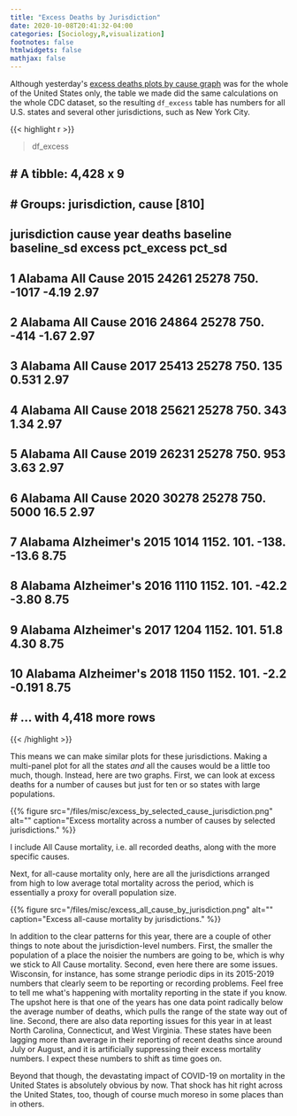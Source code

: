 ```yaml
---
title: "Excess Deaths by Jurisdiction"
date: 2020-10-08T20:41:32-04:00
categories: [Sociology,R,visualization]
footnotes: false
htmlwidgets: false
mathjax: false
---
```


Although yesterday's [excess deaths plots by cause graph](https://kieranhealy.org/blog/archives/2020/10/06/excess-deaths-by-cause/) was for the whole of the United States only, the table we made did the same calculations on the whole CDC dataset, so the resulting `df_excess` table has numbers for all U.S. states and several other jurisdictions, such as New York City. 

{{< highlight r >}}

> df_excess   
## # A tibble: 4,428 x 9
## # Groups:   jurisdiction, cause [810]
##    jurisdiction cause        year deaths baseline baseline_sd  excess pct_excess pct_sd
##    <chr>        <chr>       <dbl>  <dbl>    <dbl>       <dbl>   <dbl>      <dbl>  <dbl>
##  1 Alabama      All Cause    2015  24261   25278         750. -1017       -4.19    2.97
##  2 Alabama      All Cause    2016  24864   25278         750.  -414       -1.67    2.97
##  3 Alabama      All Cause    2017  25413   25278         750.   135        0.531   2.97
##  4 Alabama      All Cause    2018  25621   25278         750.   343        1.34    2.97
##  5 Alabama      All Cause    2019  26231   25278         750.   953        3.63    2.97
##  6 Alabama      All Cause    2020  30278   25278         750.  5000       16.5     2.97
##  7 Alabama      Alzheimer's  2015   1014    1152.        101.  -138.     -13.6     8.75
##  8 Alabama      Alzheimer's  2016   1110    1152.        101.   -42.2     -3.80    8.75
##  9 Alabama      Alzheimer's  2017   1204    1152.        101.    51.8      4.30    8.75
## 10 Alabama      Alzheimer's  2018   1150    1152.        101.    -2.2     -0.191   8.75
## # … with 4,418 more rows
 
{{< /highlight >}}

This means we can make similar plots for these jurisdictions. Making a multi-panel plot for all the states _and_ all the causes would be a little too much, though. Instead, here are two graphs. First, we can look at excess deaths for a number of causes but just for ten or so states with large populations. 

{{% figure src="/files/misc/excess_by_selected_cause_jurisdiction.png" alt="" caption="Excess mortality across a number of causes by selected jurisdictions." %}}

I include All Cause mortality, i.e. all recorded deaths, along with the more specific causes. 

Next, for all-cause mortality only, here are all the jurisdictions arranged from high to low average total mortality across the period, which is essentially a proxy for overall population size.

{{% figure src="/files/misc/excess_all_cause_by_jurisdiction.png" alt="" caption="Excess all-cause mortality by jurisdictions." %}}

In addition to the clear patterns for this year, there are a couple of other things to note about the jurisdiction-level numbers. First, the smaller the population of a place the noisier the numbers are going to be, which is why we stick to All Cause mortality. Second, even here there are some issues. Wisconsin, for instance, has some strange periodic dips in its 2015-2019 numbers that clearly seem to be reporting or recording problems. Feel free to tell me what's happening with mortality reporting in the state if you know. The upshot here is that one of the years has one data point radically below the average number of deaths, which pulls the range of the state way out of line. Second, there are also data reporting issues for this year in at least North Carolina, Connecticut, and West Virginia. These states have been lagging more than average in their reporting of recent deaths since around July or August, and it is artificially suppressing their excess mortality numbers. I expect these numbers to shift as time goes on. 

Beyond that though, the devastating impact of COVID-19 on mortality in the United States is absolutely obvious by now. That shock has hit right across the United States, too, though of course much moreso in some places than in others. 
